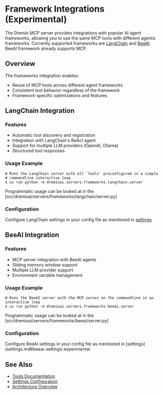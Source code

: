 # Framework Integrations (Experimental)

The Dremio MCP server provides integrations with popular AI agent frameworks, allowing you to use the same MCP tools with different agentic frameworks. Currently supported frameworks are [LangChain](https://python.langchain.com/) and [BeeAI](https://github.com/i-am-bee/beeai-framework). BeeAI framework already supports MCP.

## Overview

The frameworks integration enables:

-   Reuse of MCP tools across different agent frameworks
-   Consistent tool behavior regardless of the framework
-   Framework-specific optimizations and features

## LangChain Integration

### Features

-   Automatic tool discovery and registration
-   Integration with LangChain's ReAct agent
-   Support for multiple LLM providers (OpenAI, Ollama)
-   Structured tool responses

### Usage Example

```shell
# Runs the LangChain server with all `tools` preconfigured in a simple
# commandline interactive loop
$ uv run python -m dremioai.servers.frameworks.langchain.server
```

Programmatic usage can be looked at in the [src/dremioai/servers/frameworks/langchain/server.py]

### Configuration

Configure LangChain settings in your config file as mentioned in [settings](settings.md#langchain-settings-experimental)

## BeeAI Integration

### Features

-   MCP server integration with BeeAI agents
-   Sliding memory window support
-   Multiple LLM provider support
-   Environment variable management

### Usage Example

```shell
# Runs the BeeAI server with the MCP server on the commandline in an interactive loop
$ uv run python -m dremioai.servers.frameworks.beeai.server
```

Programmatic usage can be looked at in the [src/dremioai/servers/frameworks/beeai/server.py]

### Configuration

Configure BeeAI settings in your config file as mentioned in [settings](settings.md#beeai-settings-experimental

## See Also

-   [Tools Documentation](tools.md)
-   [Settings Configuration](settings.md)
-   [Architecture Overview](architecture.md)
